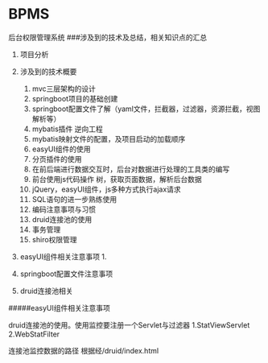 # BPMS
后台权限管理系统
###涉及到的技术及总结，相关知识点的汇总
1. 项目分析

1. 涉及到的技术概要
   1. mvc三层架构的设计
   2. springboot项目的基础创建
   3. springboot配置文件了解（yaml文件，拦截器，过滤器，资源拦截，视图解析等）
   4. mybatis插件 逆向工程
   5. mybatis映射文件的配置，及项目启动的加载顺序
   6. easyUI组件的使用
   7. 分页插件的使用
   8. 在前后端进行数据交互时，后台对数据进行处理的工具类的编写
   9. 前台使用js代码操作 树，获取页面数据，解析后台数据
   10. jQuery，easyUI组件，js多种方式执行ajax请求
   11. SQL语句的进一步熟练使用
   12. 编码注意事项与习惯
   13. druid连接池的使用
   14. 事务管理
   15. shiro权限管理
    
1. easyUI组件相关注意事项
    1. 

1. springboot配置文件注意事项
1. druid连接池相关




























































#####<a name="1">easyUI组件相关注意事项<a>










druid连接池的使用。使用监控要注册一个Servlet与过滤器
1.StatViewServlet
2.WebStatFilter

连接池监控数据的路径  根据经/druid/index.html